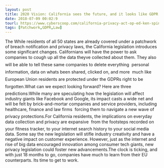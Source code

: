 ```yaml
---
layout: post
title: 2020 Vision: California sees the future, and it looks like GDPR
date: 2018-07-09 00:02:9
tourl: https://www.cyberscoop.com/california-privacy-act-op-ed-ken-spinner/?category_news=technology
tags: [Patchwork,GDPR,Law]
---
```

The While residents of all 50 states are already covered under a patchwork of breach notification and privacy laws, the California legislation introduces some significant changes. Californians will have the power to ask companies to cough up all the data theyve collected about them. They also will be able to tell these same companies to delete everything  personal information, data on whats been shared, clicked on, and more  much like European Union residents are protected under the GDPRs right to be forgotten.What can we expect looking forward? Here are three predictions:While many are speculating how the legislation will affect industry giants like Facebook and Google, its impact casts a wide net and will be felt by brick-and-mortar companies and service providers, including healthcare, finance and law firms  forcing them to navigate a new wave of privacy protections.For California residents, the implications on everyday data collection and privacy are expansive  from the footsteps recorded on your fitness tracker, to your internet search history to your social media data. Some say the new legislation will stifle industry creativity and have a negative impact on customer experience. However, just as the internet and rise of big data encouraged innovation among consumer tech giants, new privacy legislation could foster new advancements.The clock is ticking, and with just 18 months to go, companies have much to learn from their EU counterparts. Its time to get to work.